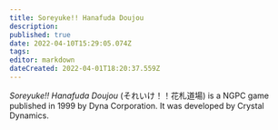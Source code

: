```yaml
---
title: Soreyuke!! Hanafuda Doujou
description: 
published: true
date: 2022-04-10T15:29:05.074Z
tags: 
editor: markdown
dateCreated: 2022-04-01T18:20:37.559Z
---
```


_Soreyuke!! Hanafuda Doujou_ (<span lang='ja'>それいけ！！花札道場</span>) is a NGPC game published in 1999 by Dyna Corporation.
It was developed by Crystal Dynamics.
